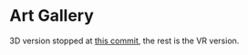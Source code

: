 # Art Gallery

3D version stopped at [this commit](https://github.com/TheLycorisRadiata/unity_app_art-gallery/tree/b7eb6d9e8e2133b8deb0ff87189f8a71d01e0adc), the rest is the VR version.  

